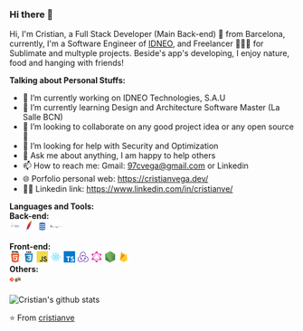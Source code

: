 ### Hi there 👋

Hi, I'm Cristian, a Full Stack Developer (Main Back-end) 🚀 from Barcelona, currently, I'm a Software Engineer of  [IDNEO](https://www.idneo.com/), and Freelancer 👨🏽‍💻  for Sublimate and multyple projects. Beside's app's developing, I enjoy nature, food and hanging with friends!

**Talking about Personal Stuffs:**

- 🔭 I’m currently working on IDNEO Technologies, S.A.U
- 🌱 I’m currently learning Design and Architecture Software Master (La Salle BCN)
- 👯 I’m looking to collaborate on any good project idea or any open source🤝
- 🤔 I’m looking for help with Security and Optimization
- 💬 Ask me about anything, I am happy to help others
- 📫 How to reach me: Gmail: 97cvega@gmail.com or Linkedin
- 🌐 Porfolio personal web: https://cristianvega.dev/
- 👨‍💻 Linkedin link: https://www.linkedin.com/in/cristianve/


**Languages and Tools:**  
**Back-end:**  
<code><img height="20" src="https://raw.githubusercontent.com/github/explore/80688e429a7d4ef2fca1e82350fe8e3517d3494d/topics/java/java.png"></code>
<code><img height="20" src="https://raw.githubusercontent.com/github/explore/80688e429a7d4ef2fca1e82350fe8e3517d3494d/topics/maven/maven.png"></code>
<code><img height="20" src="https://raw.githubusercontent.com/github/explore/80688e429a7d4ef2fca1e82350fe8e3517d3494d/topics/sql/sql.png"></code>
<code><img height="20" src="https://raw.githubusercontent.com/github/explore/80688e429a7d4ef2fca1e82350fe8e3517d3494d/topics/mongodb/mongodb.png"></code>

**Front-end:**  
<code><img height="20" src="https://raw.githubusercontent.com/github/explore/80688e429a7d4ef2fca1e82350fe8e3517d3494d/topics/html/html.png"></code>
<code><img height="20" src="https://raw.githubusercontent.com/github/explore/80688e429a7d4ef2fca1e82350fe8e3517d3494d/topics/css/css.png"></code>
<code><img height="20" src="https://raw.githubusercontent.com/github/explore/80688e429a7d4ef2fca1e82350fe8e3517d3494d/topics/javascript/javascript.png"></code>
<code><img height="20" src="https://raw.githubusercontent.com/github/explore/80688e429a7d4ef2fca1e82350fe8e3517d3494d/topics/react/react.png"></code>
<code><img height="20" src="https://raw.githubusercontent.com/github/explore/80688e429a7d4ef2fca1e82350fe8e3517d3494d/topics/typescript/typescript.png"></code>
<code><img height="20" src="https://raw.githubusercontent.com/github/explore/80688e429a7d4ef2fca1e82350fe8e3517d3494d/topics/redux/redux.png"></code>
<code><img height="20" src="https://raw.githubusercontent.com/github/explore/5c058a388828bb5fde0bcafd4bc867b5bb3f26f3/topics/graphql/graphql.png"></code>
<code><img height="20" src="https://raw.githubusercontent.com/github/explore/80688e429a7d4ef2fca1e82350fe8e3517d3494d/topics/nodejs/nodejs.png"></code>
<code><img height="20" src="https://raw.githubusercontent.com/github/explore/80688e429a7d4ef2fca1e82350fe8e3517d3494d/topics/firebase/firebase.png"></code>  
**Others:**  
<code><img height="20" src="https://raw.githubusercontent.com/github/explore/80688e429a7d4ef2fca1e82350fe8e3517d3494d/topics/git/git.png"></code>

![Cristian's github stats](https://github-readme-stats.vercel.app/api?username=cristianve&show_icons=true&hide_border=true)

⭐️ From [cristianve](https://github.com/cristianve)



